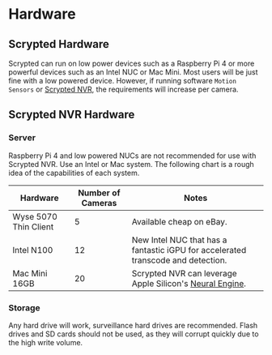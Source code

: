 # Hardware

## Scrypted Hardware

Scrypted can run on low power devices such as a Raspberry Pi 4 or more powerful devices such as an Intel NUC or Mac Mini. Most users will be just fine with a low powered device. However, if running software `Motion Sensors` or [Scrypted NVR](/scrypted-nvr/), the requirements will increase per camera.

## Scrypted NVR Hardware

### Server

Raspberry Pi 4 and low powered NUCs are not recommended for use with Scrypted NVR. Use an Intel or Mac system. The following chart is a rough idea of the capabilities of each system.

|Hardware|Number of Cameras|Notes|
|-|-|-|
|Wyse 5070 Thin Client|5|Available cheap on eBay.|
|Intel N100|12|New Intel NUC that has a fantastic iGPU for accelerated transcode and detection.|
|Mac Mini 16GB|20|Scrypted NVR can leverage Apple Silicon's [Neural Engine](https://www.makeuseof.com/what-is-a-neural-engine-how-does-it-work/).|

### Storage

Any hard drive will work, surveillance hard drives are recommended. Flash drives and SD cards should not be used, as they will corrupt quickly due to the high write volume.